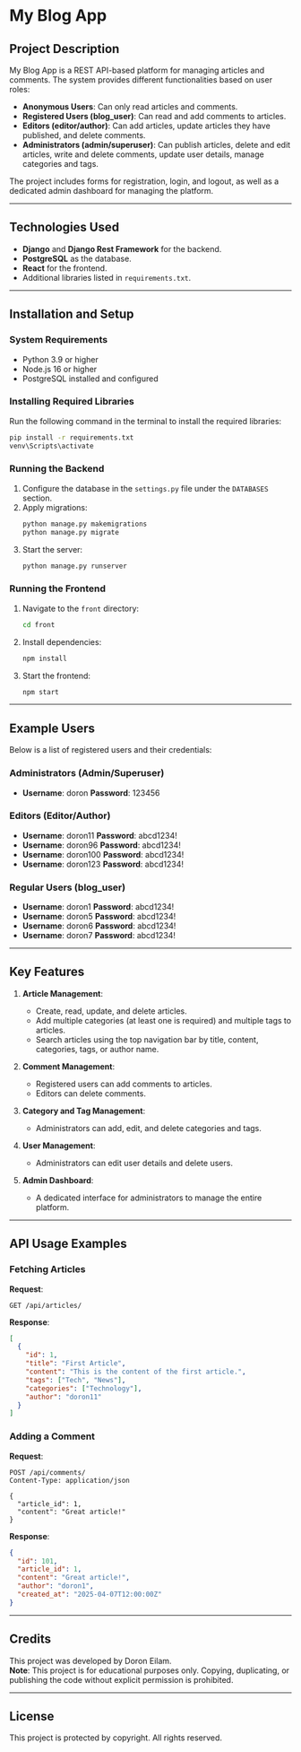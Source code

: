 # My Blog App

## Project Description
My Blog App is a REST API-based platform for managing articles and comments. The system provides different functionalities based on user roles:
- **Anonymous Users**: Can only read articles and comments.
- **Registered Users (blog_user)**: Can read and add comments to articles.
- **Editors (editor/author)**: Can add articles, update articles they have published, and delete comments.
- **Administrators (admin/superuser)**: Can publish articles, delete and edit articles, write and delete comments, update user details, manage categories and tags.

The project includes forms for registration, login, and logout, as well as a dedicated admin dashboard for managing the platform.

---

## Technologies Used
- **Django** and **Django Rest Framework** for the backend.
- **PostgreSQL** as the database.
- **React** for the frontend.
- Additional libraries listed in `requirements.txt`.

---

## Installation and Setup

### System Requirements
- Python 3.9 or higher
- Node.js 16 or higher
- PostgreSQL installed and configured

### Installing Required Libraries
Run the following command in the terminal to install the required libraries:
```bash
pip install -r requirements.txt
venv\Scripts\activate
```

### Running the Backend
1. Configure the database in the `settings.py` file under the `DATABASES` section.
2. Apply migrations:
   ```bash
   python manage.py makemigrations
   python manage.py migrate
   ```
3. Start the server:
   ```bash
   python manage.py runserver
   ```

### Running the Frontend
1. Navigate to the `front` directory:
   ```bash
   cd front
   ```
2. Install dependencies:
   ```bash
   npm install
   ```
3. Start the frontend:
   ```bash
   npm start
   ```

---

## Example Users
Below is a list of registered users and their credentials:

### Administrators (Admin/Superuser)
- **Username**: doron           **Password**: 123456

### Editors (Editor/Author)
- **Username**: doron11         **Password**: abcd1234!  
- **Username**: doron96         **Password**: abcd1234!  
- **Username**: doron100        **Password**: abcd1234!  
- **Username**: doron123        **Password**: abcd1234!  

### Regular Users (blog_user)
- **Username**: doron1          **Password**: abcd1234!  
- **Username**: doron5          **Password**: abcd1234!  
- **Username**: doron6          **Password**: abcd1234!  
- **Username**: doron7          **Password**: abcd1234!  

---

## Key Features
1. **Article Management**:
   - Create, read, update, and delete articles.
   - Add multiple categories (at least one is required) and multiple tags to articles.
   - Search articles using the top navigation bar by title, content, categories, tags, or author name.

2. **Comment Management**:
   - Registered users can add comments to articles.
   - Editors can delete comments.

3. **Category and Tag Management**:
   - Administrators can add, edit, and delete categories and tags.

4. **User Management**:
   - Administrators can edit user details and delete users.

5. **Admin Dashboard**:
   - A dedicated interface for administrators to manage the entire platform.

---

## API Usage Examples
### Fetching Articles
**Request**:
```http
GET /api/articles/
```

**Response**:
```json
[
  {
    "id": 1,
    "title": "First Article",
    "content": "This is the content of the first article.",
    "tags": ["Tech", "News"],
    "categories": ["Technology"],
    "author": "doron11"
  }
]
```

### Adding a Comment
**Request**:
```http
POST /api/comments/
Content-Type: application/json

{
  "article_id": 1,
  "content": "Great article!"
}
```

**Response**:
```json
{
  "id": 101,
  "article_id": 1,
  "content": "Great article!",
  "author": "doron1",
  "created_at": "2025-04-07T12:00:00Z"
}
```

---

## Credits
This project was developed by Doron Eilam.  
**Note**: This project is for educational purposes only. Copying, duplicating, or publishing the code without explicit permission is prohibited.

---

## License
This project is protected by copyright. All rights reserved.
